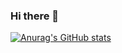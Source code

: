 ### Hi there 👋

[![Anurag's GitHub stats](https://github-readme-stats.vercel.app/api?username=omerfiraat)](https://github.com/anuraghazra/github-readme-stats)
